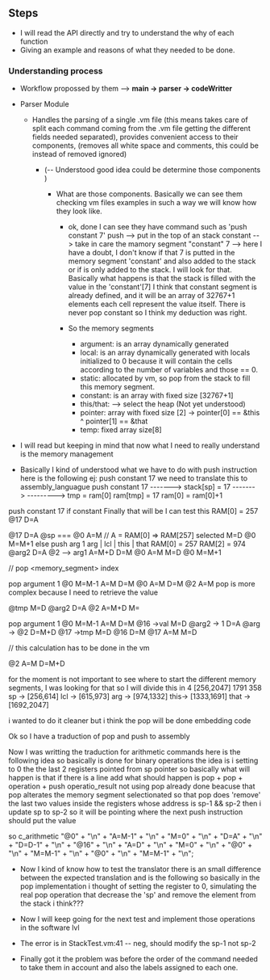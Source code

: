 ## Steps

- I will read the API directly and try to understand the why of each function
- Giving an example and reasons of what they needed to be done.

### Understanding process

- Workflow propossed by them --> **main -> parser -> codeWritter**
- Parser Module

  - Handles the parsing of a single .vm file (this means takes care of split each command coming from the .vm file getting the different fields needed separated), provides convenient access to their components, (removes all white space and comments, this could be instead of removed ignored)

    - (-- Understood good idea could be determine those components )

      - What are those components. Basically we can see them checking
        vm files examples in such a way we will know how they look like.

        - ok, done I can see they have command such as 'push constant 7'
          push --> put in the top of an stack
          constant --> take in care the mamory segment "constant"
          7 --> here I have a doubt, I don't know if that 7 is putted
          in the memory segment 'constant' and also added to the stack
          or if is only added to the stack. I will look for that.
          Basically what happens is that the stack is filled with the value
          in the 'constant'[7] I think that constant segment is
          already defined, and it will be an array of 32767+1 elements
          each cell represent the value itself. There is never pop constant
          so I think my deduction was right.

        - So the memory segments
          - argument: is an array dynamically generated
          - local: is an array dynamically generated with
            locals initialized to 0 because it will contain the cells
            according to the number of variables and those == 0.
          - static: allocated by vm, so pop from the stack to fill this
            memory segment.
          - constant: is an array with fixed size [32767+1]
          - this/that: --> select the heap (Not yet understood)
          - pointer: array with fixed size [2] -> pointer[0] == &this ^ pointer[1] == &that
          - temp: fixed array size[8]

- I will read but keeping in mind that now what I need to really understand is the
  memory management

- Basically I kind of understood what we have to do with push instruction
  here is the following
  ej: push constant 17
  we need to translate this to assembly_languague
  push constant 17 -------> stack[sp] = 17 ------->
  ---------> tmp = ram[0]
  ram[tmp] = 17
  ram[0] = ram[0]+1

push constant 17 if constant
Finally that will be
I can test this
RAM[0] = 257
@17
D=A
<!-- @16 -->
<!-- M=D -->
@17
D=A
@sp === @0
A=M // A = RAM[0] => RAM[257] selected
M=D
@0
M=M+1
else
push arg 1
arg | lcl | this | that
RAM[0] = 257
RAM[2] = 974
@arg2
D=A
@2 --> arg1
A=M+D
D=M
@0
A=M
M=D
@0
M=M+1

<!-- @jump -->
<!-- M=D -->
<!-- //u -->
<!-- @jump -->
<!-- D=M -->

//
pop <memory_segment> index

<!-- pop pointer 0 -->

pop argument 1
@0
M=M-1
A=M
D=M
@0
A=M
D=M
@2
A=M
pop is more complex because I need to retrieve the value

@tmp
M=D
@arg2
D=A
@2
A=M+D
M=

pop argument 1
@0
M=M-1
A=M
D=M
@16 ->val
M=D
@arg2 -> 1
D=A
@arg -> @2
D=M+D
@17 ->tmp
M=D
@16
D=M
@17
A=M
M=D

// this calculation has to be done in the vm

<!-- @arg2 -->
<!-- M=A -->

@2
A=M
D=M+D

for the moment is not important to see where to start
the different memory segments, I was looking for that
so I will divide this in 4
[256,2047]
1791
358
sp -> [256,614]
lcl -> [615,973]
arg -> [974,1332]
this-> [1333,1691]
that -> [1692,2047]

i wanted to do it cleaner but i think the pop will be done embedding code

Ok so I have a traduction of pop and push to assembly

Now I was writting the traduction for arithmetic commands
here is the following idea
so basically is done for binary operations
the idea is i setting to 0 the the last 2 registers pointed from sp pointer
so basically what will happen is that
if there is a line add
what should happen is pop + pop + operation + push operatio_result
not using pop already done beacuse that pop alterates the memory segment selectionated
so that pop does 'remove' the last two values inside the registers whose address is sp-1 && sp-2
then i update sp to sp-2 so it will be pointing where the next push instruction should put the value

so c_arithmetic
"@0" + "\n" +
"A=M-1" + "\n" +
"M=0" + "\n" +
"D=A" + "\n" +
"D=D-1" + "\n" +
"@16" + "\n" +
"A=D" + "\n" +
"M=0" + "\n" +
"@0" + "\n" +
"M=M-1" + "\n" +
"@0" + "\n" +
"M=M-1" + "\n";


- Now I kind of know how to test the translator
  there is an small difference between the expected translation
  and is the following so basically in the pop implementation
  i thought of setting the register to 0, simulating the real pop
  operation that decrease the 'sp' and remove the element from the stack
  i think???
- Now I will keep going for the next test and implement those operations in the software lvl

- The error is in StackTest.vm:41 -- neg, should modify the sp-1 not sp-2
- Finally got it the problem was before the order of the command needed to take them in account and also the
  labels assigned to each one.
